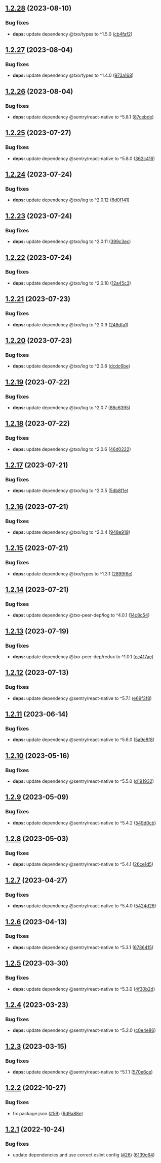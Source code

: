 ## [1.2.28](https://github.com/technology-studio/sentry-react-native/compare/v1.2.27...v1.2.28) (2023-08-10)


### Bug fixes

* **deps:** update dependency @txo/types to ^1.5.0 ([cb4faf2](https://github.com/technology-studio/sentry-react-native/commit/cb4faf2c495ab49adf24a0c698c97c9ab8039748))

## [1.2.27](https://github.com/technology-studio/sentry-react-native/compare/v1.2.26...v1.2.27) (2023-08-04)


### Bug fixes

* **deps:** update dependency @txo/types to ^1.4.0 ([973a168](https://github.com/technology-studio/sentry-react-native/commit/973a168fa9153854d77786544fd07fbb77876daa))

## [1.2.26](https://github.com/technology-studio/sentry-react-native/compare/v1.2.25...v1.2.26) (2023-08-04)


### Bug fixes

* **deps:** update dependency @sentry/react-native to ^5.8.1 ([87cebde](https://github.com/technology-studio/sentry-react-native/commit/87cebde7b6b71dee04dd4209a10a0e19950fdd3e))

## [1.2.25](https://github.com/technology-studio/sentry-react-native/compare/v1.2.24...v1.2.25) (2023-07-27)


### Bug fixes

* **deps:** update dependency @sentry/react-native to ^5.8.0 ([362c416](https://github.com/technology-studio/sentry-react-native/commit/362c416c9adcef17fe8e8dc76924d9ebafcbd615))

## [1.2.24](https://github.com/technology-studio/sentry-react-native/compare/v1.2.23...v1.2.24) (2023-07-24)


### Bug fixes

* **deps:** update dependency @txo/log to ^2.0.12 ([6d0f141](https://github.com/technology-studio/sentry-react-native/commit/6d0f1413d45988aa2dce16eb27bbc7cf0e2ec9bd))

## [1.2.23](https://github.com/technology-studio/sentry-react-native/compare/v1.2.22...v1.2.23) (2023-07-24)


### Bug fixes

* **deps:** update dependency @txo/log to ^2.0.11 ([399c3ec](https://github.com/technology-studio/sentry-react-native/commit/399c3ec0ea7bf78e2e63d8b0b382f084237e448d))

## [1.2.22](https://github.com/technology-studio/sentry-react-native/compare/v1.2.21...v1.2.22) (2023-07-24)


### Bug fixes

* **deps:** update dependency @txo/log to ^2.0.10 ([12a45c3](https://github.com/technology-studio/sentry-react-native/commit/12a45c3ebc95fddb9f9a99c569a0219a114bee63))

## [1.2.21](https://github.com/technology-studio/sentry-react-native/compare/v1.2.20...v1.2.21) (2023-07-23)


### Bug fixes

* **deps:** update dependency @txo/log to ^2.0.9 ([248dfa1](https://github.com/technology-studio/sentry-react-native/commit/248dfa1459e7dce68d2eef3a5065a48714d7f262))

## [1.2.20](https://github.com/technology-studio/sentry-react-native/compare/v1.2.19...v1.2.20) (2023-07-23)


### Bug fixes

* **deps:** update dependency @txo/log to ^2.0.8 ([dcdc6be](https://github.com/technology-studio/sentry-react-native/commit/dcdc6be4a8493223ae763fd73004a2fef2c896c3))

## [1.2.19](https://github.com/technology-studio/sentry-react-native/compare/v1.2.18...v1.2.19) (2023-07-22)


### Bug fixes

* **deps:** update dependency @txo/log to ^2.0.7 ([86c6395](https://github.com/technology-studio/sentry-react-native/commit/86c6395bcf936235b366cf150391aa2048da59a5))

## [1.2.18](https://github.com/technology-studio/sentry-react-native/compare/v1.2.17...v1.2.18) (2023-07-22)


### Bug fixes

* **deps:** update dependency @txo/log to ^2.0.6 ([46d0222](https://github.com/technology-studio/sentry-react-native/commit/46d0222713ee99930cdf0ce40e2d59edef51eb25))

## [1.2.17](https://github.com/technology-studio/sentry-react-native/compare/v1.2.16...v1.2.17) (2023-07-21)


### Bug fixes

* **deps:** update dependency @txo/log to ^2.0.5 ([5db8f1e](https://github.com/technology-studio/sentry-react-native/commit/5db8f1eac33177561663a1ae0383e427709cf3fd))

## [1.2.16](https://github.com/technology-studio/sentry-react-native/compare/v1.2.15...v1.2.16) (2023-07-21)


### Bug fixes

* **deps:** update dependency @txo/log to ^2.0.4 ([948e919](https://github.com/technology-studio/sentry-react-native/commit/948e919f0e9f01d063f427e91e105b607c93a376))

## [1.2.15](https://github.com/technology-studio/sentry-react-native/compare/v1.2.14...v1.2.15) (2023-07-21)


### Bug fixes

* **deps:** update dependency @txo/types to ^1.3.1 ([2899f6e](https://github.com/technology-studio/sentry-react-native/commit/2899f6e75b53087cd5ad5ac915d79f8ff0db0b59))

## [1.2.14](https://github.com/technology-studio/sentry-react-native/compare/v1.2.13...v1.2.14) (2023-07-21)


### Bug fixes

* **deps:** update dependency @txo-peer-dep/log to ^4.0.1 ([14c8c54](https://github.com/technology-studio/sentry-react-native/commit/14c8c54d33eb0a8e13dc43d50a224df1c5c55673))

## [1.2.13](https://github.com/technology-studio/sentry-react-native/compare/v1.2.12...v1.2.13) (2023-07-19)


### Bug fixes

* **deps:** update dependency @txo-peer-dep/redux to ^1.0.1 ([cc417ae](https://github.com/technology-studio/sentry-react-native/commit/cc417aed2602780f994e1b240d8b09c3aa2552fa))

## [1.2.12](https://github.com/technology-studio/sentry-react-native/compare/v1.2.11...v1.2.12) (2023-07-13)


### Bug fixes

* **deps:** update dependency @sentry/react-native to ^5.7.1 ([e69f3f8](https://github.com/technology-studio/sentry-react-native/commit/e69f3f89f7fa8991aed5aee711c22745abe97973))

## [1.2.11](https://github.com/technology-studio/sentry-react-native/compare/v1.2.10...v1.2.11) (2023-06-14)


### Bug fixes

* **deps:** update dependency @sentry/react-native to ^5.6.0 ([5a9e8f8](https://github.com/technology-studio/sentry-react-native/commit/5a9e8f8bb16626d68958d29424701a248c67e7b3))

## [1.2.10](https://github.com/technology-studio/sentry-react-native/compare/v1.2.9...v1.2.10) (2023-05-16)


### Bug fixes

* **deps:** update dependency @sentry/react-native to ^5.5.0 ([d191932](https://github.com/technology-studio/sentry-react-native/commit/d19193285b6913043c348ef71db507fb773b2fb5))

## [1.2.9](https://github.com/technology-studio/sentry-react-native/compare/v1.2.8...v1.2.9) (2023-05-09)


### Bug fixes

* **deps:** update dependency @sentry/react-native to ^5.4.2 ([549d0cb](https://github.com/technology-studio/sentry-react-native/commit/549d0cbdf6dad8c8cd9e3bc028151418e3c57c49))

## [1.2.8](https://github.com/technology-studio/sentry-react-native/compare/v1.2.7...v1.2.8) (2023-05-03)


### Bug fixes

* **deps:** update dependency @sentry/react-native to ^5.4.1 ([26ce1d5](https://github.com/technology-studio/sentry-react-native/commit/26ce1d5a9a0533c1a2a7e2a87515d70a3325931e))

## [1.2.7](https://github.com/technology-studio/sentry-react-native/compare/v1.2.6...v1.2.7) (2023-04-27)


### Bug fixes

* **deps:** update dependency @sentry/react-native to ^5.4.0 ([5424d26](https://github.com/technology-studio/sentry-react-native/commit/5424d26fffbe325fe30cbab13d767ca11a357fd0))

## [1.2.6](https://github.com/technology-studio/sentry-react-native/compare/v1.2.5...v1.2.6) (2023-04-13)


### Bug fixes

* **deps:** update dependency @sentry/react-native to ^5.3.1 ([6786415](https://github.com/technology-studio/sentry-react-native/commit/6786415d62a6c851087eb2f74693200595cb62f4))

## [1.2.5](https://github.com/technology-studio/sentry-react-native/compare/v1.2.4...v1.2.5) (2023-03-30)


### Bug fixes

* **deps:** update dependency @sentry/react-native to ^5.3.0 ([4f30b2d](https://github.com/technology-studio/sentry-react-native/commit/4f30b2dcbfc3c4f956582ea0efed176f441517fd))

## [1.2.4](https://github.com/technology-studio/sentry-react-native/compare/v1.2.3...v1.2.4) (2023-03-23)


### Bug fixes

* **deps:** update dependency @sentry/react-native to ^5.2.0 ([c0e4e86](https://github.com/technology-studio/sentry-react-native/commit/c0e4e86e85ac4ffd9e8900e467df364265135b9e))

## [1.2.3](https://github.com/technology-studio/sentry-react-native/compare/v1.2.2...v1.2.3) (2023-03-15)


### Bug fixes

* **deps:** update dependency @sentry/react-native to ^5.1.1 ([570e6ce](https://github.com/technology-studio/sentry-react-native/commit/570e6cef65e8090e53e790114f85dd2a61e24a32))

## [1.2.2](https://github.com/technology-studio/sentry-react-native/compare/v1.2.1...v1.2.2) (2022-10-27)


### Bug fixes

* fix package.json ([#59](https://github.com/technology-studio/sentry-react-native/issues/59)) ([6d9a88e](https://github.com/technology-studio/sentry-react-native/commit/6d9a88ec26c20eda3fe0a939362833211c5cf067))

## [1.2.1](https://github.com/technology-studio/sentry-react-native/compare/v1.2.0...v1.2.1) (2022-10-24)


### Bug fixes

* update dependencies and use correct eslint config ([#26](https://github.com/technology-studio/sentry-react-native/issues/26)) ([6139c64](https://github.com/technology-studio/sentry-react-native/commit/6139c648a6a61dd2e51e0706e4aa9a6940dd6bb5))
